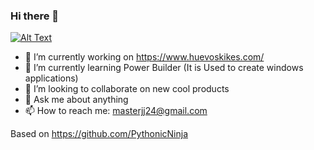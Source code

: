 ### Hi there 👋
<a target="_blank" rel="noopener noreferrer" href="https://camo.githubusercontent.com/915d9ec5c6585b9b3bde11715aa2bbea2cdc1198463232cd20c7f4dc0941ed34/68747470733a2f2f6d656469612e67697068792e636f6d2f6d656469612f76464b716e43644c504e4f4b632f67697068792e676966"><img src="https://camo.githubusercontent.com/915d9ec5c6585b9b3bde11715aa2bbea2cdc1198463232cd20c7f4dc0941ed34/68747470733a2f2f6d656469612e67697068792e636f6d2f6d656469612f76464b716e43644c504e4f4b632f67697068792e676966" alt="Alt Text" data-canonical-src="https://media.giphy.com/media/vFKqnCdLPNOKc/giphy.gif" style="max-width:100%;"></a>

- 🔭 I’m currently working on https://www.huevoskikes.com/
- 🌱 I’m currently learning Power Builder (It is Used to create windows applications)
- 👯 I’m looking to collaborate on new cool products
- 💬 Ask me about anything
- 📫 How to reach me: masterjj24@gmail.com

Based on https://github.com/PythonicNinja
